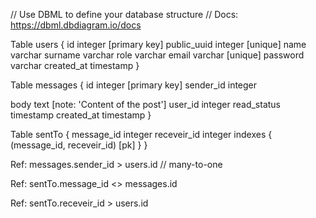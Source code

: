 // Use DBML to define your database structure
// Docs: https://dbml.dbdiagram.io/docs

Table users {
  id integer [primary key]
  public_uuid integer [unique]
  name varchar
  surname varchar
  role varchar
  email varchar [unique]
  password varchar
  created_at timestamp
}

Table messages {
  id integer [primary key]
  sender_id integer

  body text [note: 'Content of the post']
  user_id integer
  read_status timestamp
  created_at timestamp
}

Table sentTo {
  message_id integer
  receveir_id integer 
  indexes {
    (message_id, receveir_id) [pk]
    }
}

Ref: messages.sender_id > users.id // many-to-one

Ref: sentTo.message_id <> messages.id

Ref: sentTo.receveir_id > users.id